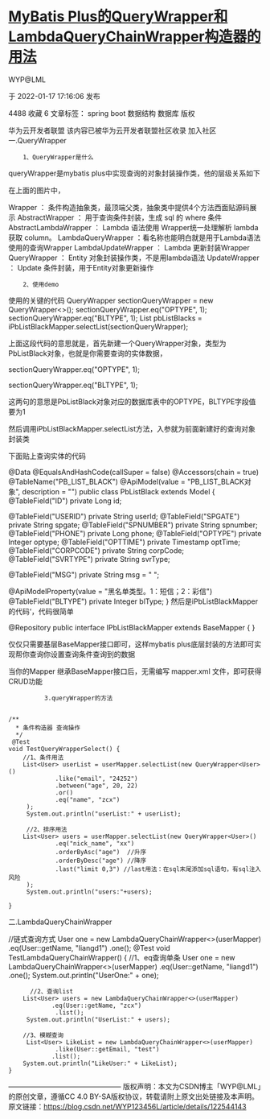 # [MyBatis Plus的QueryWrapper和LambdaQueryChainWrapper构造器的用法](https://blog.csdn.net/WYP123456L/article/details/122544143)

WYP@LML

于 2022-01-17 17:16:06 发布

4488
 收藏 6
文章标签： spring boot 数据结构 数据库
版权

华为云开发者联盟
该内容已被华为云开发者联盟社区收录
加入社区
一.QueryWrapper

        1、QueryWrapper是什么
queryWrapper是mybatis plus中实现查询的对象封装操作类，他的层级关系如下



 

在上面的图片中，

Wrapper ： 条件构造抽象类，最顶端父类，抽象类中提供4个方法西面贴源码展示
AbstractWrapper ： 用于查询条件封装，生成 sql 的 where 条件
AbstractLambdaWrapper ： Lambda 语法使用 Wrapper统一处理解析 lambda 获取 column。
LambdaQueryWrapper ：看名称也能明白就是用于Lambda语法使用的查询Wrapper
LambdaUpdateWrapper ： Lambda 更新封装Wrapper
QueryWrapper ： Entity 对象封装操作类，不是用lambda语法
UpdateWrapper ： Update 条件封装，用于Entity对象更新操作

        2、使用demo
使用的关键的代码
QueryWrapper<PbListBlack> sectionQueryWrapper = new QueryWrapper<>();
sectionQueryWrapper.eq("OPTYPE", 1);
sectionQueryWrapper.eq("BLTYPE", 1);
List<PbListBlack> pbListBlacks = iPbListBlackMapper.selectList(sectionQueryWrapper);

上面这段代码的意思就是，首先新建一个QueryWrapper对象，类型为PbListBlack对象，也就是你需要查询的实体数据，

sectionQueryWrapper.eq("OPTYPE", 1);

sectionQueryWrapper.eq("BLTYPE", 1);

这两句的意思是PbListBlack对象对应的数据库表中的OPTYPE，BLTYPE字段值要为1

然后调用iPbListBlackMapper.selectList方法，入参就为前面新建好的查询对象封装类

下面贴上查询实体的代码

@Data
@EqualsAndHashCode(callSuper = false)
@Accessors(chain = true)
@TableName("PB_LIST_BLACK")
@ApiModel(value = "PB_LIST_BLACK对象", description = "")
public class PbListBlack extends Model<PbListBlack> {
   @TableField("ID")
   private Long id;

   @TableField("USERID")
   private String userId;
   @TableField("SPGATE")
   private String spgate;
   @TableField("SPNUMBER")
   private String spnumber;
   @TableField("PHONE")
   private Long phone;
   @TableField("OPTYPE")
   private Integer optype;
   @TableField("OPTTIME")
   private Timestamp optTime;
   @TableField("CORPCODE")
   private String corpCode;
   @TableField("SVRTYPE")
   private String svrType;

   @TableField("MSG")
   private String msg = " ";

   @ApiModelProperty(value = "黑名单类型。1：短信；2：彩信")
   @TableField("BLTYPE")
   private Integer blType;
}
然后是iPbListBlackMapper的代码‘，代码很简单

@Repository
public interface IPbListBlackMapper extends BaseMapper<PbListBlack> {
}

仅仅只需要基层BaseMapper接口即可，这样mybatis plus底层封装的方法即可实现帮你查询你设置查询条件查询到的数据

当你的Mapper 继承BaseMapper接口后，无需编写 mapper.xml 文件，即可获得CRUD功能

              3.queryWrapper的方法


    /**
      * 条件构造器 查询操作
      */
     @Test
    void TestQueryWrapperSelect() {
        //1、条件用法
        List<User> userList = userMapper.selectList(new QueryWrapper<User>()
                 .like("email", "24252")
                 .between("age", 20, 22)
                 .or()
                 .eq("name", "zcx")
         );
         System.out.println("userList:" + userList);
     
         //2、排序用法
        List<User> users = userMapper.selectList(new QueryWrapper<User>()
                 .eq("nick_name", "xx")
                 .orderByAsc("age")  //升序
                 .orderByDesc("age") //降序
                 .last("limit 0,3") //last用法：在sql末尾添加sql语句，有sql注入风险
         );
         System.out.println("users:"+users);
     
    }
二.LambdaQueryChainWrapper

//链式查询方式
User one = new LambdaQueryChainWrapper<>(userMapper)
                 .eq(User::getName, "liangd1")
                 .one();
 @Test
      void TestLambdaQueryChainWrapper() {
        //1、eq查询单条
         User one = new LambdaQueryChainWrapper<>(userMapper)
                .eq(User::getName, "liangd1")
                .one();
         System.out.println("UserOne:" + one);

          //2、查询list
        List<User> users = new LambdaQueryChainWrapper<>(userMapper)
                .eq(User::getName, "zcx")
                 .list();
         System.out.println("UserList:" + users);
     
        //3、模糊查询
         List<User> LikeList = new LambdaQueryChainWrapper<>(userMapper)
                 .like(User::getEmail, "test")
                .list();
        System.out.println("LikeUser:" + LikeList);
    }

————————————————
版权声明：本文为CSDN博主「WYP@LML」的原创文章，遵循CC 4.0 BY-SA版权协议，转载请附上原文出处链接及本声明。
原文链接：https://blog.csdn.net/WYP123456L/article/details/122544143